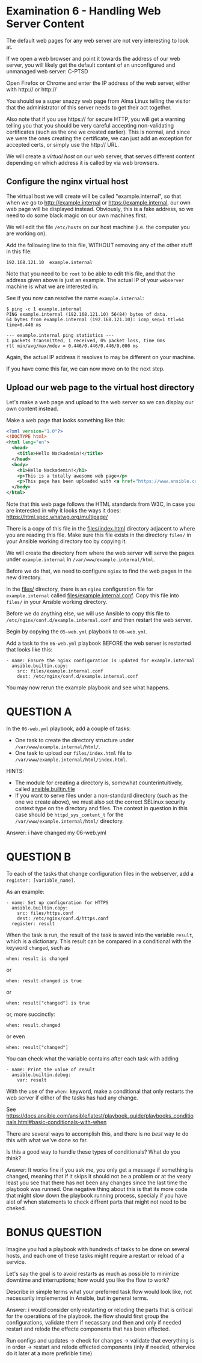 # Examination 6 - Handling Web Server Content

The default web pages for any web server are not very interesting to look at.

If we open a web browser and point it towards the address of our web server,
you will likely get the default content of an unconfigured and unmanaged
web server: C-PTSD

Open Firefox or Chrome and enter the IP address of the web server, either
with http:// or http://

You should se a super snazzy web page from Alma Linux telling the visitor
that the administrator of this server needs to get their act together.

Also note that if you use https:// for secure HTTP, you will get a warning
telling you that you should be very careful accepting non-validating
certificates (such as the one we created earlier). This is normal, and
since we were the ones creating the certificate, we can just add an
exception for accepted certs, or simply use the http:// URL.

We will create a _virtual host_ on our web server, that serves different
content depending on which address it is called by via web browsers.

## Configure the nginx virtual host

The virtual host we will create will be called "example.internal", so that when we
go to http://example.ínternal or https://example.internal, our own web page
will be displayed instead. Obviously, this is a fake address, so we need
to do some black magic on our own machines first.

We will edit the file `/etc/hosts` on our host machine (i.e. the computer
you are working on).

Add the following line to this file, WITHOUT removing any of the other stuff
in this file:

    192.168.121.10  example.internal

Note that you need to be `root` to be able to edit this file, and that the address
given above is just an example. The actual IP of your `webserver` machine is
what we are interested in.

See if you now can resolve the name `example.internal`:

    $ ping -c 1 example.internal
    PING example.internal (192.168.121.10) 56(84) bytes of data.
    64 bytes from example.internal (192.168.121.10): icmp_seq=1 ttl=64 time=0.446 ms
    
    --- example.internal ping statistics ---
    1 packets transmitted, 1 received, 0% packet loss, time 0ms
    rtt min/avg/max/mdev = 0.446/0.446/0.446/0.000 ms

Again, the actual IP address it resolves to may be different on your machine.

If you have come this far, we can now move on to the next step.

## Upload our web page to the virtual host directory

Let's make a web page and upload to the web server so we can display our
own content instead.

Make a web page that looks something like this:

```xml
<?xml version="1.0"?>
<!DOCTYPE html>
<html lang="en">
  <head>
    <title>Hello Nackademin!</title>
  </head>
  <body>
    <h1>Hello Nackademin!</h1>
    <p>This is a totally awesome web page</p>
    <p>This page has been uploaded with <a href="https://www.ansible.com">Ansible</a>!</p>
  </body>
</html>
```
Note that this web page follows the HTML standards from W3C, in case you are
interested in why it looks the ways it does: https://html.spec.whatwg.org/multipage/

There is a copy of this file in the [files/index.html](files/index.html) directory adjacent to where
you are reading this file. Make sure this file exists in the directory `files/` in your
Ansible working directory too by copying it.

We will create the directory from where the web server will serve the pages under `example.internal`
in `/var/www/example.internal/html`.

Before we do that, we need to configure `nginx` to find the web pages in the new directory.

In the [files/](files/) directory, there is an `nginx` configuration file for `example.internal` called
[files/example.internal.conf](files/example.internal.conf). Copy this file into `files/` in your Ansible
working directory.

Before we do anything else, we will use Ansible to copy this file to `/etc/nginx/conf.d/example.internal.conf`
and then restart the web server.

Begin by copying the `05-web.yml` playbook to `06-web.yml`.

Add a task to the `06-web.yml` playbook BEFORE the web server is restarted that looks like this:

    - name: Ensure the nginx configuration is updated for example.internal
      ansible.builtin.copy:
        src: files/example.internal.conf
        dest: /etc/nginx/conf.d/example.internal.conf

You may now rerun the example playbook and see what happens.

# QUESTION A

In the `06-web.yml` playbook, add a couple of tasks:

* One task to create the directory structure under `/var/www/example.internal/html/`.
* One task to upload our `files/index.html` file to `/var/www/example.internal/html/index.html`.

HINTS:
* The module for creating a directory is, somewhat counterintuitively, called
[ansible.builtin.file](https://docs.ansible.com/ansible/latest/collections/ansible/builtin/file_module.html)
* If you want to serve files under a non-standard directory (such as the one we create above), we must
  also set the correct SELinux security context type on the directory and files. The context in question
  in this case should be `httpd_sys_content_t` for the `/var/www/example.internal/html/` directory.

Answer: i have changed my 06-web.yml

# QUESTION B

To each of the tasks that change configuration files in the webserver, add a `register: [variable_name]`.

As an example:

    - name: Set up configuration for HTTPS
      ansible.builtin.copy:
        src: files/https.conf
        dest: /etc/nginx/conf.d/https.conf
      register: result

When the task is run, the result of the task is saved into the variable `result`, which is a dictionary.
This result can be compared in a conditional with the keyword `changed`, such as

    when: result is changed

or

    when: result.changed is true

or

    when: result["changed"] is true

or, more succinctly:

    when: result.changed

or even

    when: result["changed"]

You can check what the variable contains after each task with adding

    - name: Print the value of result
      ansible.builtin.debug:
        var: result

With the use of the `when:` keyword, make a conditional that only restarts the web server if either of
the tasks has had any change.

See https://docs.ansible.com/ansible/latest/playbook_guide/playbooks_conditionals.html#basic-conditionals-with-when

There are several ways to accomplish this, and there is no _best_ way to do this with what we've done so far.

Is this a good way to handle these types of conditionals? What do you think?

Answer: It works fine if you ask me, you only get a message if something is changed, meaning that if it skips it should not be a problem or at the veary least you see that there has not been any changes since the last time the playbook was runned. One negative thing about this is that its more code that might slow down the playbook running process, specialy if you have alot of when statements to check diffrent parts that might not need to be cheked. 

# BONUS QUESTION

Imagine you had a playbook with hundreds of tasks to be done on several hosts, and each one of these tasks
might require a restart or reload of a service.

Let's say the goal is to avoid restarts as much as possible to minimize downtime and interruptions; how
would you like the flow to work?

Describe in simple terms what your preferred task flow would look like, not necessarily implemented in
Ansible, but in general terms.

Answer: i would consider only restarting or reloding the parts that is critical for the operations of the playbook. the flow should first group the configurations, validate them if necassary and then and only if needed restart and relode the effecte components that has been effected. 

Run configs and updates -> check for changes -> validate that everything is in order -> restart and relode effected components (inly if needed, othervice do it later at a more prefirible time)



